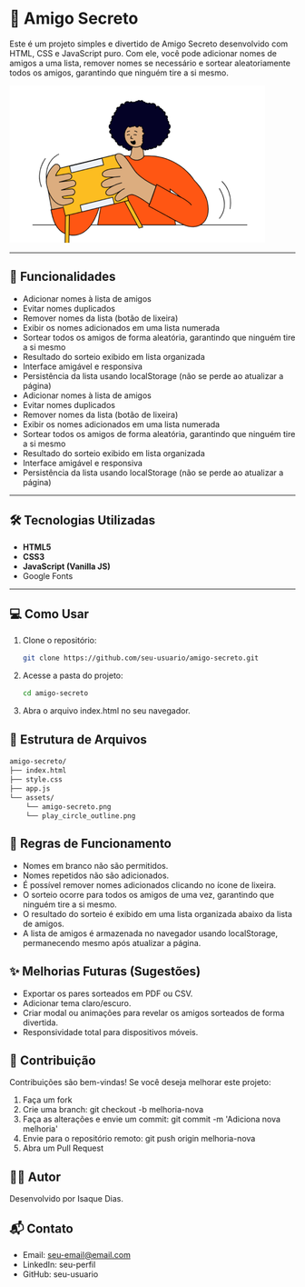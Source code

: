 # 🎁 Amigo Secreto

Este é um projeto simples e divertido de Amigo Secreto desenvolvido com HTML, CSS e JavaScript puro. Com ele, você pode adicionar nomes de amigos a uma lista, remover nomes se necessário e sortear aleatoriamente todos os amigos, garantindo que ninguém tire a si mesmo.

![Captura de Tela](assets/amigo-secreto.png)

---

## 🚀 Funcionalidades

- Adicionar nomes à lista de amigos
- Evitar nomes duplicados
- Remover nomes da lista (botão de lixeira)
- Exibir os nomes adicionados em uma lista numerada
- Sortear todos os amigos de forma aleatória, garantindo que ninguém tire a si mesmo
- Resultado do sorteio exibido em lista organizada
- Interface amigável e responsiva
- Persistência da lista usando localStorage (não se perde ao atualizar a página)
- Adicionar nomes à lista de amigos
- Evitar nomes duplicados
- Remover nomes da lista (botão de lixeira)
- Exibir os nomes adicionados em uma lista numerada
- Sortear todos os amigos de forma aleatória, garantindo que ninguém tire a si mesmo
- Resultado do sorteio exibido em lista organizada
- Interface amigável e responsiva
- Persistência da lista usando localStorage (não se perde ao atualizar a página)
---

## 🛠️ Tecnologias Utilizadas

- **HTML5**
- **CSS3**
- **JavaScript (Vanilla JS)**
- Google Fonts

---

## 💻 Como Usar

1. Clone o repositório:

   ```bash
   git clone https://github.com/seu-usuario/amigo-secreto.git

2. Acesse a pasta do projeto:
   ```bash
   cd amigo-secreto
3. Abra o arquivo index.html no seu navegador.


## 📂 Estrutura de Arquivos

```
amigo-secreto/
├── index.html
├── style.css
├── app.js
└── assets/
    └── amigo-secreto.png
    └── play_circle_outline.png
```

## 📌 Regras de Funcionamento

- Nomes em branco não são permitidos.
- Nomes repetidos não são adicionados.
- É possível remover nomes adicionados clicando no ícone de lixeira.
- O sorteio ocorre para todos os amigos de uma vez, garantindo que ninguém tire a si mesmo.
- O resultado do sorteio é exibido em uma lista organizada abaixo da lista de amigos.
- A lista de amigos é armazenada no navegador usando localStorage, permanecendo mesmo após atualizar a página.


## ✨ Melhorias Futuras (Sugestões)

- Exportar os pares sorteados em PDF ou CSV.
- Adicionar tema claro/escuro.
- Criar modal ou animações para revelar os amigos sorteados de forma divertida.
- Responsividade total para dispositivos móveis.
  

## 🤝 Contribuição

Contribuições são bem-vindas! Se você deseja melhorar este projeto:

1. Faça um fork
2. Crie uma branch: git checkout -b melhoria-nova
3. Faça as alterações e envie um commit: git commit -m 'Adiciona nova melhoria'
4. Envie para o repositório remoto: git push origin melhoria-nova
5. Abra um Pull Request


## 🧑‍💻 Autor

Desenvolvido por Isaque Dias.

## 📬 Contato

- Email: seu-email@email.com
- LinkedIn: seu-perfil
- GitHub: seu-usuario



